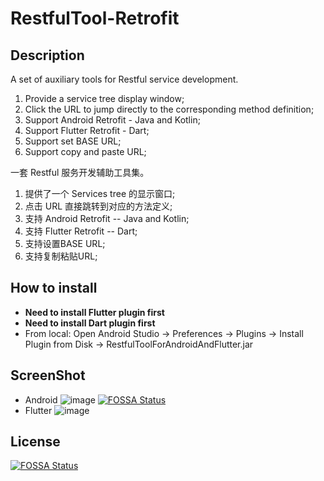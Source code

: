 # RestfulTool-Retrofit
## Description
A set of auxiliary tools for Restful service development. <br>
1. Provide a service tree display window;<br>
2. Click the URL to jump directly to the corresponding method definition;<br>
3. Support Android Retrofit - Java and Kotlin;<br>
4. Support Flutter Retrofit - Dart;<br>
4. Support set BASE URL;<br>
4. Support copy and paste URL;<br>
         
 一套 Restful 服务开发辅助工具集。<br>
1. 提供了一个 Services tree 的显示窗口;<br>
2. 点击 URL 直接跳转到对应的方法定义;<br>
3. 支持 Android Retrofit -- Java and Kotlin;<br>
4. 支持 Flutter Retrofit -- Dart;<br>
5. 支持设置BASE URL;<br>
6. 支持复制粘贴URL;<br>

## How to install
- **Need to install Flutter plugin first**
- **Need to install Dart plugin first**
- From local: Open Android Studio -> Preferences -> Plugins -> Install Plugin from Disk -> RestfulToolForAndroidAndFlutter.jar

## ScreenShot
- Android
![image](https://github.com/springmonster/RestfulTool-Retrofit/blob/AndroidAndFlutter/screenshot/ScreenShot1.jpeg)
[![FOSSA Status](https://app.fossa.com/api/projects/git%2Bgithub.com%2Fspringmonster%2FRestfulTool-Retrofit.svg?type=shield)](https://app.fossa.com/projects/git%2Bgithub.com%2Fspringmonster%2FRestfulTool-Retrofit?ref=badge_shield)
- Flutter
![image](https://github.com/springmonster/RestfulTool-Retrofit/blob/AndroidAndFlutter/screenshot/ScreenShot2.jpeg)


## License
[![FOSSA Status](https://app.fossa.com/api/projects/git%2Bgithub.com%2Fspringmonster%2FRestfulTool-Retrofit.svg?type=large)](https://app.fossa.com/projects/git%2Bgithub.com%2Fspringmonster%2FRestfulTool-Retrofit?ref=badge_large)